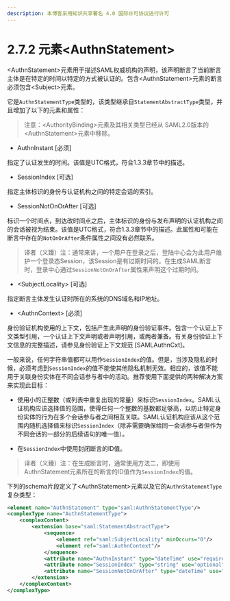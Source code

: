 ```yaml
---
description: 本博客采用知识共享署名 4.0 国际许可协议进行许可
---
```


# 2.7.2 元素\<AuthnStatement\>

\<AuthnStatement\>元素用于描述SAML权威机构的声明，该声明断言了当前断言主体是在特定的时间以特定的方式被认证的。包含\<AuthnStatement\>元素的断言必须包含\<Subject\>元素。

它是```AuthnStatementType```类型的，该类型继承自```StatementAbstractType```类型，并且增加了以下的元素和属性：

> 注意：\<AuthorityBinding\>元素及其相关类型已经从 SAML2.0版本的\<AuthnStatement\>元素中移除。

+ AuthnInstant [必须]

指定了认证发生的时间。该值是UTC格式，符合1.3.3章节中的描述。

+ SessionIndex [可选]

指定主体标识的身份与认证机构之间的特定会话的索引。

+ SessionNotOnOrAfter [可选]

标识一个时间点，到达改时间点之后，主体标识的身份与发布声明的认证机构之间的会话被视为结束。该值是UTC格式，符合1.3.3章节中的描述。此属性和可能在断言中存在的```NotOnOrAfter```条件属性之间没有必然联系。

> 译者（义臻）注：通常来讲，一个用户在登录之后，登陆中心会为此用户维护一个登录态Session，该Session是有过期时间的。在生成SAML断言时，登录中心通过```SessionNotOnOrAfter```属性来声明这个过期时间。

+ \<SubjectLocality\> [可选]

指定断言主体发生认证时所在的系统的DNS域名和IP地址。

+ \<AuthnContext\> [必须]

身份验证机构使用的上下文，包括产生此声明的身份验证事件。包含一个认证上下文类型引用，一个认证上下文声明或者声明引用，或两者兼备。有关身份验证上下文信息的完整描述，请参见身份验证上下文规范 [SAMLAuthnCxt]。

一般来说，任何字符串值都可以用作```SessionIndex```的值。但是，当涉及隐私的时候，必须考虑到```SessionIndex```的值不能使其他隐私机制无效。相应的，该值不能用于关联身份实体在不同会话参与者中的活动。推荐使用下面提供的两种解决方案来实现此目标：
 
+ 使用小的正整数（或列表中重复出现的常量）来标识```SessionIndex```。SAML认证机构应该选择值的范围，使得任何一个整数的基数都足够高，以防止特定身份实体的行为在多个会话参与者之间相互关联。SAML认证机构应该从这个范围内随机选择值来标识```SessionIndex```（除非需要确保给同一会话参与者但作为不同会话的一部分的后续语句的唯一值）。

+ 在```SessionIndex```中使用封闭断言的ID值。

> 译者（义臻）注：在生成断言时，通常使用方法二，即使用AuthnStatement元素所在的断言的ID值作为```SessionIndex```的值。

下列的schema片段定义了\<AuthnStatement\>元素以及它的```AuthnStatementType```复杂类型：

```xml
<element name="AuthnStatement" type="saml:AuthnStatementType"/>
<complexType name="AuthnStatementType">
    <complexContent>
        <extension base="saml:StatementAbstractType">
            <sequence>
                <element ref="saml:SubjectLocality" minOccurs="0"/>
                <element ref="saml:AuthnContext"/>
            </sequence>
            <attribute name="AuthnInstant" type="dateTime" use="required"/>
            <attribute name="SessionIndex" type="string" use="optional"/>
            <attribute name="SessionNotOnOrAfter" type="dateTime" use="optional"/>
        </extension>
    </complexContent>
</complexType>
```